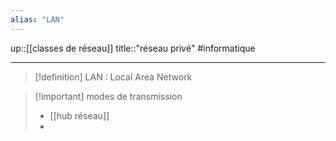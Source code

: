 ```yaml
---
alias: "LAN"
---
```

up::[[classes de réseau]]
title::"réseau privé"
#informatique

----

> [!definition] LAN : Local Area Network
> 

> [!important] modes de transmission
>  - [[hub réseau]]
>  - 
